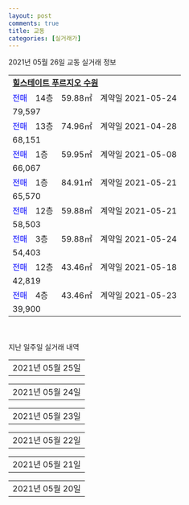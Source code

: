 ```yaml
---
layout: post
comments: true
title: 교동
categories: [실거래가]
---
```


2021년 05월 26일 교동 실거래 정보

<table>
  <tr>
    <td colspan="4" style="font-weight: bold;"><a href="https://search.naver.com/search.naver?query=힐스테이트 푸르지오 수원">힐스테이트 푸르지오 수원</a></td>
  </tr>
    
  <tr>
    <td><a style="color: blue">전매</a></td>
    <td>14층</td>
    <td>59.88㎡</td>
    <td>계약일 2021-05-24</td>
  </tr>
  <tr>
    <td colspan="4">79,597</td>
  </tr>
    
  <tr>
    <td><a style="color: blue">전매</a></td>
    <td>13층</td>
    <td>74.96㎡</td>
    <td>계약일 2021-04-28</td>
  </tr>
  <tr>
    <td colspan="4">68,151</td>
  </tr>
    
  <tr>
    <td><a style="color: blue">전매</a></td>
    <td>1층</td>
    <td>59.95㎡</td>
    <td>계약일 2021-05-08</td>
  </tr>
  <tr>
    <td colspan="4">66,067</td>
  </tr>
    
  <tr>
    <td><a style="color: blue">전매</a></td>
    <td>1층</td>
    <td>84.91㎡</td>
    <td>계약일 2021-05-21</td>
  </tr>
  <tr>
    <td colspan="4">65,570</td>
  </tr>
    
  <tr>
    <td><a style="color: blue">전매</a></td>
    <td>12층</td>
    <td>59.88㎡</td>
    <td>계약일 2021-05-21</td>
  </tr>
  <tr>
    <td colspan="4">58,503</td>
  </tr>
    
  <tr>
    <td><a style="color: blue">전매</a></td>
    <td>3층</td>
    <td>59.88㎡</td>
    <td>계약일 2021-05-24</td>
  </tr>
  <tr>
    <td colspan="4">54,403</td>
  </tr>
    
  <tr>
    <td><a style="color: blue">전매</a></td>
    <td>12층</td>
    <td>43.46㎡</td>
    <td>계약일 2021-05-18</td>
  </tr>
  <tr>
    <td colspan="4">42,819</td>
  </tr>
    
  <tr>
    <td><a style="color: blue">전매</a></td>
    <td>4층</td>
    <td>43.46㎡</td>
    <td>계약일 2021-05-23</td>
  </tr>
  <tr>
    <td colspan="4">39,900</td>
  </tr>
    
</table>
    
<div style="margin-top: 50px; margin-bottom: 13px">지난 일주일 실거래 내역</div>

  <table style="width: 100%; margin-bottom: 1px">
      <tr class="header">
        <td>2021년 05월 25일</td>
      </tr>
      <tr class="child" style="display: none">
        <td>
            
        <table>
          <tr>
            <td colspan="4" style="font-weight: bold;"><a href="https://search.naver.com/search.naver?query=실거래정보없음">실거래정보없음</a></td>
          </tr>

        </table>
    
        </td>
      </tr>
  </table>
    
  <table style="width: 100%; margin-bottom: 1px">
      <tr class="header">
        <td>2021년 05월 24일</td>
      </tr>
      <tr class="child" style="display: none">
        <td>
            
        <table>
          <tr>
            <td colspan="4" style="font-weight: bold;"><a href="https://search.naver.com/search.naver?query=실거래정보없음">실거래정보없음</a></td>
          </tr>

        </table>
    
        </td>
      </tr>
  </table>
    
  <table style="width: 100%; margin-bottom: 1px">
      <tr class="header">
        <td>2021년 05월 23일</td>
      </tr>
      <tr class="child" style="display: none">
        <td>
            
        <table>
          <tr>
            <td colspan="4" style="font-weight: bold;"><a href="https://search.naver.com/search.naver?query=힐스테이트 푸르지오 수원">힐스테이트 푸르지오 수원</a></td>
          </tr>

          <tr>
            <td><a style="color: blue">전매</a></td>
            <td>4층</td>
            <td>74.96㎡</td>
            <td>계약일 2021-05-19</td>
          </tr>
          <tr>
            <td colspan="4">62,751</td>
          </tr>
    
          <tr>
            <td><a style="color: blue">전매</a></td>
            <td>10층</td>
            <td>49.92㎡</td>
            <td>계약일 2021-05-07</td>
          </tr>
          <tr>
            <td colspan="4">45,217</td>
          </tr>
    
        </table>
    
        </td>
      </tr>
  </table>
    
  <table style="width: 100%; margin-bottom: 1px">
      <tr class="header">
        <td>2021년 05월 22일</td>
      </tr>
      <tr class="child" style="display: none">
        <td>
            
        <table>
          <tr>
            <td colspan="4" style="font-weight: bold;"><a href="https://search.naver.com/search.naver?query=실거래정보없음">실거래정보없음</a></td>
          </tr>

        </table>
    
        </td>
      </tr>
  </table>
    
  <table style="width: 100%; margin-bottom: 1px">
      <tr class="header">
        <td>2021년 05월 21일</td>
      </tr>
      <tr class="child" style="display: none">
        <td>
            
        <table>
          <tr>
            <td colspan="4" style="font-weight: bold;"><a href="https://search.naver.com/search.naver?query=힐스테이트 푸르지오 수원">힐스테이트 푸르지오 수원</a></td>
          </tr>

          <tr>
            <td><a style="color: blue">전매</a></td>
            <td>5층</td>
            <td>59.88㎡</td>
            <td>계약일 2021-05-14</td>
          </tr>
          <tr>
            <td colspan="4">59,003</td>
          </tr>
    
          <tr>
            <td><a style="color: blue">전매</a></td>
            <td>11층</td>
            <td>43.46㎡</td>
            <td>계약일 2021-05-20</td>
          </tr>
          <tr>
            <td colspan="4">43,937</td>
          </tr>
    
          <tr>
            <td><a style="color: blue">전매</a></td>
            <td>7층</td>
            <td>43.46㎡</td>
            <td>계약일 2021-05-13</td>
          </tr>
          <tr>
            <td colspan="4">42,400</td>
          </tr>
    
        </table>
    
        </td>
      </tr>
  </table>
    
  <table style="width: 100%; margin-bottom: 1px">
      <tr class="header">
        <td>2021년 05월 20일</td>
      </tr>
      <tr class="child" style="display: none">
        <td>
            
        <table>
          <tr>
            <td colspan="4" style="font-weight: bold;"><a href="https://search.naver.com/search.naver?query=실거래정보없음">실거래정보없음</a></td>
          </tr>

        </table>
    
        </td>
      </tr>
  </table>
    

